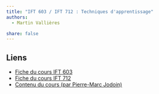 ```yaml
---
title: "IFT 603 / IFT 712 : Techniques d'apprentissage"
authors:
  - Martin Vallières

share: false
---
```


## Liens

- [Fiche du cours IFT 603](https://www.usherbrooke.ca/admission/fiches-cours/IFT603/)
- [Fiche du cours IFT 712](https://www.usherbrooke.ca/admission/fiches-cours/IFT712/)
- [Contenu du cours (par Pierre-Marc Jodoin)](https://info.usherbrooke.ca/pmjodoin/cours/ift603/index.html)
